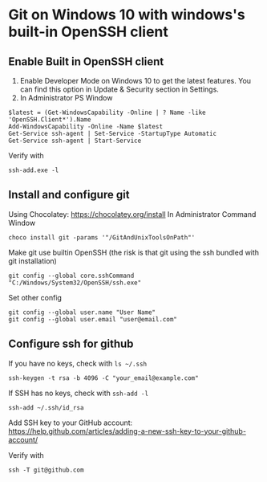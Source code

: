 # Git on Windows 10 with windows's built-in OpenSSH client

## Enable Built in OpenSSH client
1. Enable Developer Mode on Windows 10 to get the latest features. You can find this option in Update & Security section in Settings.
2. In Administrator PS Window
```
$latest = (Get-WindowsCapability -Online | ? Name -like 'OpenSSH.Client*').Name
Add-WindowsCapability -Online -Name $latest
Get-Service ssh-agent | Set-Service -StartupType Automatic
Get-Service ssh-agent | Start-Service
```
Verify with
```
ssh-add.exe -l
```

## Install and configure git
Using Chocolatey: https://chocolatey.org/install
In Administrator Command Window
```
choco install git -params '"/GitAndUnixToolsOnPath"'
```

Make git use builtin OpenSSH
(the risk is that git using the ssh bundled with git installation)
```
git config --global core.sshCommand "C:/Windows/System32/OpenSSH/ssh.exe"
```

Set other config
```
git config --global user.name "User Name"
git config --global user.email "user@email.com"
```

## Configure ssh for github
If you have no keys, check with `ls ~/.ssh`
```
ssh-keygen -t rsa -b 4096 -C "your_email@example.com"
```

If SSH has no keys, check with `ssh-add -l`
```
ssh-add ~/.ssh/id_rsa
```

Add SSH key to your GitHub account: https://help.github.com/articles/adding-a-new-ssh-key-to-your-github-account/

Verify with
```
ssh -T git@github.com
```

